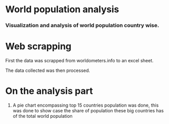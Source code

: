 # World population analysis
### Visualization and analysis of world population country wise.

# Web scrapping 

First the data was scrapped from worldometers.info to an excel sheet.

The data collected was then processed.

# On the analysis part

1. A pie chart encompassing top 15 countries population was done, this was done to show case the share of population these big countries has of the total world population

